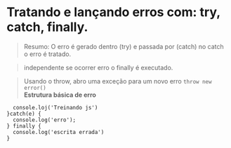 # Tratando e lançando erros com: try, catch, finally.
>Resumo: O erro é gerado dentro (try) e passada por (catch) no catch o erro é tratado.

>independente se ocorrer erro o finally é executado.

>Usando o throw, abro uma exceção para um novo erro ```throw new error()```  <br>
<b>Estrutura básica de erro</b>

```
  console.loj('Treinando js')
}catch(e) {
  console.log('erro');
} finally {
  console.log('escrita errada')
}
```